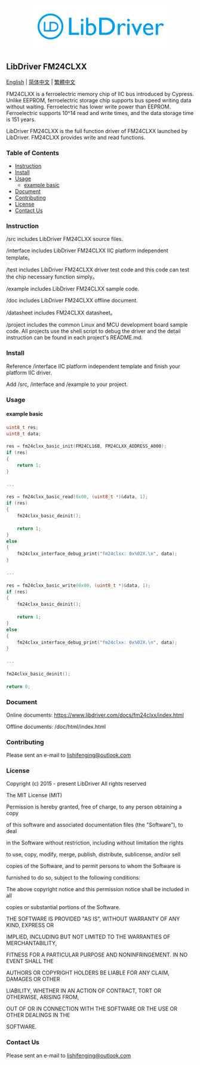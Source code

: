 <div align=center>
<img src="/doc/image/logo.png"/>
</div>

## LibDriver FM24CLXX

[English](/README.md) | [ 简体中文](/README_zh-Hans.md) | [繁體中文](/README_zh-Hant.md)

FM24CLXX is a ferroelectric memory chip of IIC bus introduced by Cypress. Unlike EEPROM, ferroelectric storage chip supports bus speed writing data without waiting. Ferroelectric has lower write power than EEPROM. Ferroelectric supports 10^14 read and write times, and the data storage time is 151 years.

LibDriver FM24CLXX is the full function driver of FM24CLXX launched by LibDriver. FM24CLXX provides write and read functions.

### Table of Contents

  - [Instruction](#Instruction)
  - [Install](#Install)
  - [Usage](#Usage)
    - [example basic](#example-basic)
  - [Document](#Document)
  - [Contributing](#Contributing)
  - [License](#License)
  - [Contact Us](#Contact-Us)

### Instruction

/src includes LibDriver FM24CLXX source files.

/interface includes LibDriver FM24CLXX IIC platform independent template。

/test includes LibDriver FM24CLXX driver test code and this code can test the chip necessary function simply。

/example includes LibDriver FM24CLXX sample code.

/doc includes LibDriver FM24CLXX offline document.

/datasheet includes FM24CLXX datasheet。

/project includes the common Linux and MCU development board sample code. All projects use the shell script to debug the driver and the detail instruction can be found in each project's README.md.

### Install

Reference /interface IIC platform independent template and finish your platform IIC driver.

Add /src, /interface and /example to your project.

### Usage

#### example basic

```C
uint8_t res;
uint8_t data;

res = fm24clxx_basic_init(FM24CL16B, FM24CLXX_ADDRESS_A000);
if (res)
{
    return 1;
}

...

res = fm24clxx_basic_read(0x00, (uint8_t *)&data, 1);
if (res)
{
    fm24clxx_basic_deinit();

    return 1;
}
else
{
    fm24clxx_interface_debug_print("fm24clxx: 0x%02X.\n", data);
}

...

res = fm24clxx_basic_write(0x00, (uint8_t *)&data, 1);
if (res)
{
    fm24clxx_basic_deinit();

    return 1;
}
else
{
    fm24clxx_interface_debug_print("fm24clxx: 0x%02X.\n", data);
}

...

fm24clxx_basic_deinit();

return 0;
```

### Document

Online documents: https://www.libdriver.com/docs/fm24clxx/index.html

Offline documents: /doc/html/index.html

### Contributing

Please sent an e-mail to lishifenging@outlook.com

### License

Copyright (c) 2015 - present LibDriver All rights reserved



The MIT License (MIT) 



Permission is hereby granted, free of charge, to any person obtaining a copy

of this software and associated documentation files (the "Software"), to deal

in the Software without restriction, including without limitation the rights

to use, copy, modify, merge, publish, distribute, sublicense, and/or sell

copies of the Software, and to permit persons to whom the Software is

furnished to do so, subject to the following conditions: 



The above copyright notice and this permission notice shall be included in all

copies or substantial portions of the Software. 



THE SOFTWARE IS PROVIDED "AS IS", WITHOUT WARRANTY OF ANY KIND, EXPRESS OR

IMPLIED, INCLUDING BUT NOT LIMITED TO THE WARRANTIES OF MERCHANTABILITY,

FITNESS FOR A PARTICULAR PURPOSE AND NONINFRINGEMENT. IN NO EVENT SHALL THE

AUTHORS OR COPYRIGHT HOLDERS BE LIABLE FOR ANY CLAIM, DAMAGES OR OTHER

LIABILITY, WHETHER IN AN ACTION OF CONTRACT, TORT OR OTHERWISE, ARISING FROM,

OUT OF OR IN CONNECTION WITH THE SOFTWARE OR THE USE OR OTHER DEALINGS IN THE

SOFTWARE. 

### Contact Us

Please sent an e-mail to lishifenging@outlook.com